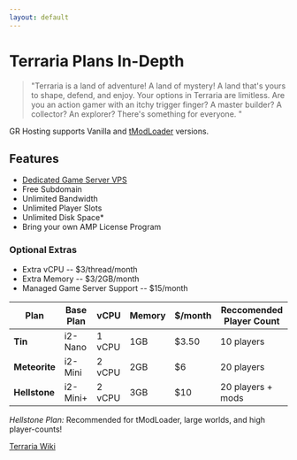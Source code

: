 ```yaml
---
layout: default
---
```

# Terraria Plans In-Depth
> "Terraria is a land of adventure! A land of mystery! A land that's yours to shape, defend, and enjoy. Your options in Terraria are limitless. Are you an action gamer with an itchy trigger finger? A master builder? A collector? An explorer? There's something for everyone. "

GR Hosting supports Vanilla and [tModLoader](https://github.com/tModLoader/tModLoader) versions.

## Features
- [Dedicated Game Server VPS](https://www.turnkeylinux.org/gameserver)
- Free Subdomain
- Unlimited Bandwidth
- Unlimited Player Slots
- Unlimited Disk Space* 
- Bring your own AMP License Program

### Optional Extras
- Extra vCPU -- $3/thread/month
- Extra Memory -- $3/2GB/month
- Managed Game Server Support -- $15/month

|**Plan**     | Base Plan | vCPU   | Memory | $/month | Reccomended Player Count | 
| ---         | ---       | ---    | ---    | ---     | ---        |
|**Tin**      | i2-Nano   | 1 vCPU | 1GB    | $3.50   | 10 players | 
|**Meteorite**| i2-Mini   | 2 vCPU | 2GB    | $6      | 20 players | 
|**Hellstone**| i2-Mini+  | 2 vCPU | 3GB    | $10     | 20 players + mods | 

_Hellstone Plan:_ Recommended for tModLoader, large worlds, and high player-counts!    

[Terraria Wiki](https://terraria.fandom.com/wiki/Terraria_Wiki)